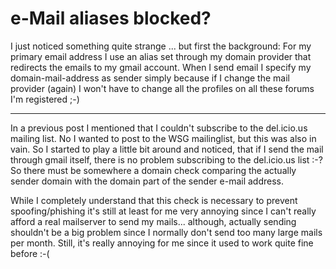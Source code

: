 # e-Mail aliases blocked?

I just noticed something quite strange ... but first the background: For my primary email address I use an alias set through my domain provider that redirects the emails to my gmail account. When I send email I specify my domain-mail-address as sender simply because if I change the mail provider (again) I won't have to change all the profiles on all these forums I'm registered ;-)

-------------------------------



In a previous post I mentioned that I couldn't subscribe to the del.icio.us mailing list. No I wanted to post to the WSG mailinglist, but this was also in vain. So I started to play a little bit around and noticed, that if I send the mail through gmail itself, there is no problem subscribing to the del.icio.us list :-? So there must be somewhere a domain check comparing the actually sender domain with the domain part of the sender e-mail address.



While I completely understand that this check is necessary to prevent spoofing/phishing it's still at least for me very annoying since I can't really afford a real mailserver to send my mails... although, actually sending shouldn't be a big problem since I normally don't send too many large mails per month. Still, it's really annoying for me since it used to work quite fine before :-(